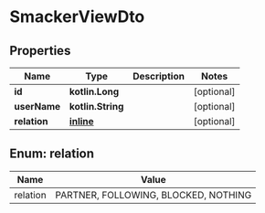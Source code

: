 
# SmackerViewDto

## Properties
Name | Type | Description | Notes
------------ | ------------- | ------------- | -------------
**id** | **kotlin.Long** |  |  [optional]
**userName** | **kotlin.String** |  |  [optional]
**relation** | [**inline**](#Relation) |  |  [optional]


<a name="Relation"></a>
## Enum: relation
Name | Value
---- | -----
relation | PARTNER, FOLLOWING, BLOCKED, NOTHING



